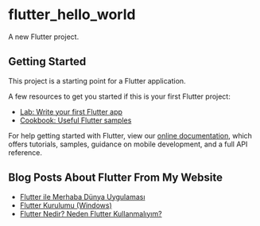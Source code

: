 # flutter_hello_world

A new Flutter project.

## Getting Started

This project is a starting point for a Flutter application.

A few resources to get you started if this is your first Flutter project:

- [Lab: Write your first Flutter app](https://flutter.dev/docs/get-started/codelab)
- [Cookbook: Useful Flutter samples](https://flutter.dev/docs/cookbook)

For help getting started with Flutter, view our
[online documentation](https://flutter.dev/docs), which offers tutorials,
samples, guidance on mobile development, and a full API reference.

## Blog Posts About Flutter From My Website

- [Flutter ile Merhaba Dünya Uygulaması](https://www.erdiucar.com/flutter-ile-merhaba-dunya-uygulamasi/)
- [Flutter Kurulumu (Windows)](https://www.erdiucar.com/flutter-kurulumu-windows/)
- [Flutter Nedir? Neden Flutter Kullanmalıyım?](https://www.erdiucar.com/flutter-nedir-neden-flutter-kullanmaliyim/)
